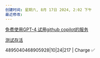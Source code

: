 ```yaml
---
创建时间: 星期六, 8月 17日 2024, 2:02 下午
最近修改: 
---
```

[
免费使用GPT-4,试用github copilot的服务 
](
https://linux.do/t/topic/2279
)



[测试存活](https://checker.top/
)

4895040468905928|10|24|217 | Charge ✅